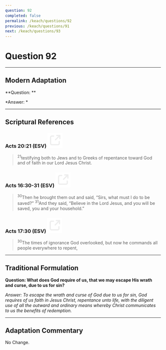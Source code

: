```yaml
---
question: 92
completed: false
permalink: /keach/questions/92
previous: /keach/questions/91
next: /keach/questions/93
---
```

# Question 92

---
## Modern Adaptation
**Question: **

*Answer: *

---
## Scriptural References
### Acts 20:21 (ESV) <a href="https://biblegateway.com/passage/?search=Acts+20%3A21&version=ESV"><img src="/assets/svg/link.svg"/></a>
> <sup>21</sup>testifying both to Jews and to Greeks of repentance toward God and of faith in our Lord Jesus Christ.

### Acts 16:30-31 (ESV) <a href="https://biblegateway.com/passage/?search=Acts+16%3A30-31&version=ESV"><img src="/assets/svg/link.svg"/></a>
> <sup>30</sup>Then he brought them out and said, “Sirs, what must I do to be saved?”
> <sup>31</sup>And they said, “Believe in the Lord Jesus, and you will be saved, you and your household.”

### Acts 17:30 (ESV) <a href="https://biblegateway.com/passage/?search=Acts+17%3A30&version=ESV"><img src="/assets/svg/link.svg"/></a>
> <sup>30</sup>The times of ignorance God overlooked, but now he commands all people everywhere to repent,


---
## Traditional Formulation
**Question: What does God require of us, that we may escape His wrath and curse, due to us for sin?**

*Answer: To escape the wrath and curse of God due to us for sin, God requires of us faith in Jesus Christ, repentance unto life, with the diligent use of all the outward and ordinary means whereby Christ communicates to us the benefits of redemption.*

---
## Adaptation Commentary
No Change.